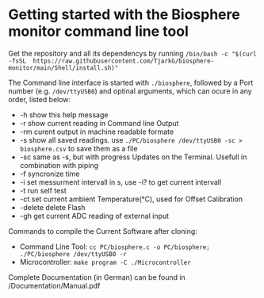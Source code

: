 # Getting started with the Biosphere monitor command line tool

Get the repository and all its dependencys by running
`/bin/bash -c "$(curl -fsSL  https://raw.githubusercontent.com/TjarkG/biosphere-monitor/main/Shell/install.sh)"`

The Command line interface is started with `./biosphere`,
followed by a Port number (e.g. `/dev/ttyUSB0`) and optinal arguments,
which can ocure in any order, listed below:

* -h    show this help message
* -r    show current reading in Command line Output
* -rm   curent output in machine readable formate
* -s    show all saved readings. use `./PC/biosphere /dev/ttyUSB0 -sc > biosphere.csv` to save them as a file
* -sc   same as -s, but with progress Updates on the Terminal. Usefull in combination with piping
* -f    syncronize time
* -i    set messurment intervall in s, use -i? to get current intervall
* -t    run self test
* -ct   set current ambient Temperature(°C), used for Offset Calibration
* -delete delete Flash
* -gh   get current ADC reading of external input

Commands to compile the Current Software after cloning:

* Command Line Tool: `cc PC/biosphere.c -o PC/biosphere; ./PC/biosphere /dev/ttyUSB0 -r`
* Microcontroller: `make program -C ./Microcontroller`

Complete Documentation (in German) can be found in /Documentation/Manual.pdf
